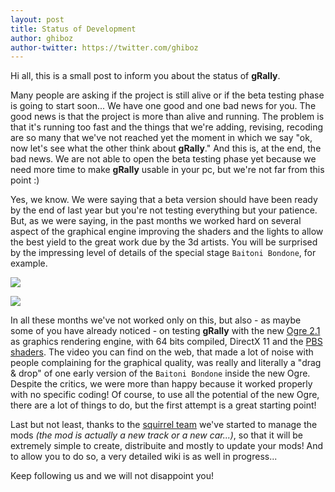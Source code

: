```yaml
---
layout: post
title: Status of Development
author: ghiboz
author-twitter: https://twitter.com/ghiboz
---
```


Hi all,
this is a small post to inform you about the status of **gRally**.

Many people are asking if the project is still alive or if the beta testing phase is going to start soon... We have one good and one bad news for you. The good news is that the project is more than alive and running. The problem is that it's running too fast and the things that we're adding, revising, recoding are so many that we've not reached yet the moment in which we say "ok, now let's see what the other think about **gRally**." And this is, at the end, the bad news. We are not able to open the beta testing phase yet because we need more time to make **gRally** usable in your pc, but we're not far from this point :)

Yes, we know. We were saying that a beta version should have been ready by the end of last year but you're not testing everything but your patience. But, as we were saying, in the past months we worked hard on several aspect of the graphical engine improving the shaders and the lights to allow the best yield to the great work due by the 3d artists. You will be surprised by the impressing level of details of the special stage `Baitoni Bondone`, for example.

![](http://dev.grally.net/img/rock.jpg)

![](http://dev.grally.net/img/collage.jpg)

In all these months we've not worked only on this, but also - as maybe some of you have already noticed - on testing **gRally** with the new [Ogre 2.1](http://www.ogre3d.org) as graphics rendering engine, with  64 bits compiled, DirectX 11 and the [PBS shaders](https://www.allegorithmic.com/pbr-guide). The video you can find on the web, that made a lot of noise with people complaining for the graphical quality, was really and literally a "drag & drop" of one early version of the `Baitoni Bondone` inside the new Ogre. Despite the critics, we were more than happy because it worked properly with no specific coding! Of course, to use all the potential of the new Ogre, there are a lot of things to do, but the first attempt is a great starting point!

Last but not least, thanks to the [squirrel team](https://github.com/Squirrel/Squirrel.Windows) we've started to manage the mods *(the mod is actually a new track or a new car...)*, so that it will be extremely simple to create, distribuite and mostly to update your mods! And to allow you to do so, a very detailed wiki is as well in progress...

Keep following us and we will not disappoint you!
